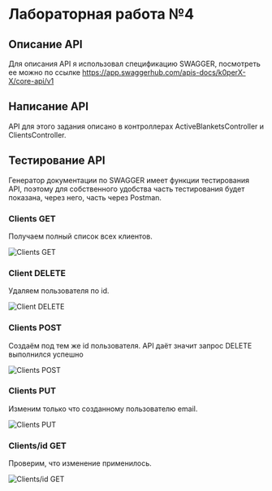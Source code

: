 # Лабораторная работа №4

## Описание API 

Для описания API я использовал спецификацию SWAGGER, посмотреть ее можно по ссылке https://app.swaggerhub.com/apis-docs/k0perX-X/core-api/v1

## Написание API

API для этого задания описано в контроллерах ActiveBlanketsController и ClientsController.

## Тестирование API 

Генератор документации по SWAGGER имеет функции тестирования API, поэтому для собственного удобства часть тестирования будет показана, через него, часть через Postman.

### Clients GET

Получаем полный список всех клиентов.

![Clients GET](docs/Clients-GET.png)

### Client DELETE 

Удаляем пользователя по id.

![Client DELETE](docs/Clients-DELETE.png)

### Clients POST

Создаём под тем же id пользователя. API даёт значит запрос DELETE выполнился успешно

![Clients POST](docs/Clients-POST.png)

### Clients PUT

Изменим только что созданному пользователю email.

![Clients PUT](docs/Clients-PUT.png)

### Clients/id GET 

Проверим, что изменение применилось.

![Clients/id GET](docs/Clients.id-GET.png)